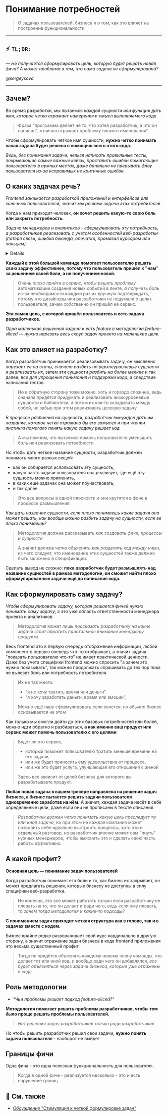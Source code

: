 [src-disc]: https://github.com/feature-sliced/wiki/discussions/43
[discussions]: https://github.com/feature-sliced/wiki/discussions

# Понимание потребностей

> О задачах пользователей, бизнеса и о том, как это влияет на построение функциональности
---
## ⚡ `TL;DR:`

— *Не получается сформулировать цель, которую будет решать новая фича? А может проблема в том, что сама задача не сформулирована?*

*@sergeysova*

---

## Зачем?

Во время разработки, мы пытаемся *каждой сущности или функции дать имя, которое четко отражает намерения и смысл выполняемого кода.* 

> Фраза "программа делает не то, что хотел разработчик, а что он написал", отлично отражает проблему плохого именования"

Чтобы сформулировать четкое имя сущности, **нужно четко понимать какая задача будет решена с помощью всего этого кода.** 

*Ведь, без понимания задачи, нельзя написать правильные тесты, покрывающие самые важные кейсы, проставить ошибки помогающие пользователю в нужных местах, даже банально не прерывать флоу пользователя из-за исправимых не критичных ошибок.*

## О каких задачах речь?

*Frontend занимается разработкой приложений и интерфейсов для конечных пользователей, значит мы решаем задачи этих потребителей.*

Когда к нам приходит человек, **он хочет решить какую-то свою боль или закрыть потребность.**

*Задача менеджеров и аналитиков - сформулировать эту потребность, а разработчиков реализовать с учетом особенностей веб-разработки (потеря связи, ошибка бекенда, опечатка, промазал курсором или пальцем).*

<details>

> Команда производства веб-сервисов специально разделяется на *аналитиков, менеджеров, дизайнеров, разработчиков и прочих*
>
> Каждый используя свой опыт проектирует часть задачи, в которой он лучше разбирается:
> - **Дизайнеры** понимают пользовательский опыт с точки зрения визуального интерфейса, иногда даже разбираются в проблемах веб-интерфейсов, за что отдельный плюс. 
> - **Разработчики** понимают как не потерять пользователя из-за своих же багов, проблем с интернетом или медленным устройством.
</details>

**Каждый в этой большой команде помогает пользователю решать свою задачу эффективнее, потому что пользователь пришёл к "нам" за решением своей боли, а не получением новой.**

> Очень плохо *прийти в сервис, чтобы решить проблему* автоматизации создания новых событий в ленте, *а получить боль* из-за необходимости каждый раз их вручную подтверждать, потому что дизайнеры или разработчики не подумали о целях пользователя, зачем собственно он пришёл на сервис.

**Эта самая цель, с которой пришёл пользователь и есть задача разработчиков.**

*Одна маленькая решенная задача и есть feature в методологии feature-sliced — нужно нарезать весь скоуп задач проекта на маленькие цели.*

## Как это влияет на разработку?

Когда разработчик принимается реализовывать задачу, он мысленно *нарезает ее на этапы, сначала разбить на верхнеуровневые сущности и реализовать их*, затем эти сущности *разбить на более мелкие* и так далее, *все для упрощения понимания и поддержки кода*, а следствие написания тестов.

> Но в обратную сторону тоже можно, хоть и гораздо сложнее, ведь сначала придётся придумать и реализовать низкоуровневые сущности и библиотеки, а потом их как-то складывать между собой, не забыв при этом реализовать целевую задачу.

*В процессе разбиения на сущности, разработчик вынужден дать им название, которое четко отражало бы его замысел и при чтении листинга помогало понять какую задачу решает код*
> А мы помним, что пытаемся помочь пользователю уменьшить боль или реализовать потребности

Но чтобы дать четкое название сущности, разработчик должен понимать много разных вещей: 
- как он собирается использовать эту сущность, 
- какую часть задачи пользователя она реализует, где ещё эту сущность можно применить, 
- в каких ещё задачах она может поучаствовать, 
- и так далее

> Это все вопросы в одной плоскости и они крутятся в фоне в процессе размышления.

*Как дать название сущности, если плохо понимаешь какие задачи она может решать, как вообще можно разбить задачу на сущности, если ее плохо понимаешь?*

> Методология должна рассказывать *как создавать фичи, процессы и сущности*
>
> А значит должна четко объяснять *как разделять код между ними*, из чего следует, что именование этих сущностей также должно быть заложено в спецификации. 

Сделать вывод не сложно: **пока разработчик будет размышлять над название сущностей в рамках методологии, он сможет найти плохо сформулированные задачи ещё до написания кода.**

## Как сформулировать саму задачу?

*Чтобы сформулировать задачу, которая решается фичей нужно понимать саму задачу*, а это уже область ответственности менеджера проекта и аналитиков. 

> Методология может лишь *подсказать разработчику на какие задачи стоит обратить пристальное внимание менеджеру продукта.*

Весь frontend это в первую очередь отображение информации, любой компонент в первую очередь что-то отображает, а значит задача "показать пользователю что-то" не имеет практической ценности. Даже без учета специфики frontend можно спросить "а зачем это нужно показывать", так можно продолжать спрашивать до тех пор пока не вылезет боль или потребность потребителя. 

> Их не так много:
> - "я не хочу тратить время или деньги"
> - "я хочу заработать деньги, время или эмоции", 
>
> Можно ещё пару сформулировать если хочется, но обычно бизнес основывается на этом

Как только мы смогли дойти до этих базовых потребностей или болей, можно идти обратно и разбираться, **а как именно ваш продукт или сервис может помочь пользователю с его целями**

> Будет ли это сервис, 
> - который поможет пользователю тратить меньше времени на его задачи, 
> - или же будет приносить ему удовольствие от процесса, 
> - или же это будет услуга, улучшающая его отношения с женой
>
> Здесь все зависит от целей бизнеса для которого вы разрабатываете продукт.

**Любая новая задача в вашем трекере направлена на решение задач бизнеса, а бизнес пытается решить задачи пользователя одновременно заработав на нём.** А значит, каждая задача несёт в себе определенные цели, даже если они не прописаны в тексте описания. 

> *Разработчик должен четко понимать какую цель преследует та или иная задача*, но при этом не каждая компания может позволить себе идеально выстроить процессы, хоть это и отдельный разговор, но разработчик вполне может сам "пнуть" нужных менеджеров, чтобы выяснить это и сделать свою часть работы эффективно.

## А какой профит?

**Основная цель — понимание задач пользователей**

Когда разработчик понимает его боли и то, как бизнес их закрывает, он может предлагать решения, которые бизнесу не доступны в силу специфики веб-разработки. 

> Но конечно, это все может работать только если разработчику не плевать на то, что он делает и ради чего, ведь если ему плевать, то *зачем тогда методология и какие-то подходы?*

**С пониманием задач приходит четкая структура как в голове, так и в задачах вместе с кодом.**

Бизнес крайне редко разворачивает свой курс кардинально в другую сторону, а значит отражение задач бизнеса в коде frontend приложения это весьма существенный профит. 

> Тогда не придётся объяснять каждому новому члену команды, что делает тот или иной код, и вообще ради чего он добавлялся, *все будет объясняться через задачи бизнеса, которые уже отражены в коде.*

## Роль методологии
- *"Чьи проблемы решает подход feature-sliced?"*

**Методология помогает решить проблемы разработчиков, чтобы тем было проще решать проблемы пользователей.**

> *Нет решения задач разработчиков только ради разработчиков*

Но чтобы решить разработчик решил свои задачи, **нужно понять задачи пользователя** - наоборот не выйдет

## Границы фичи

Одна фича - это одна полезная функциональность для пользователя.

> Когда в одной фиче - реализуется несколько - это и есть нарушение границ


## 📑 См. также
- [*Обсуждение* "Стимуляция к четкой формулировке задач"][src-disc]